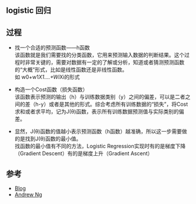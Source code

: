 ## logistic 回归

## 过程
- 找一个合适的预测函数——h函数  
  该函数就是我们需要找的分类函数，它用来预测输入数据的判断结果。这个过程时非常关键的，需要对数据有一定的了解或分析，知道或者猜测预测函数的“大概”形式，比如是线性函数还是非线性函数。  
  如 w0+w1*X1....+Wi*Xi的形式  

- 构造一个Cost函数（损失函数）  
  该函数表示预测的输出（h）与训练数据类别（y）之间的偏差，可以是二者之间的差（h-y）或者是其他的形式。综合考虑所有训练数据的“损失”，将Cost求和或者求平均，记为J(θ)函数，表示所有训练数据预测值与实际类别的偏差。   

- 显然，J(θ)函数的值越小表示预测函数（h函数）越准确，所以这一步需要做的是找到J(θ)函数的最小值。  
  找函数的最小值有不同的方法，Logistic Regression实现时有的是梯度下降（Gradient Descent）有的是梯度上升（Gradient Ascent）    



## 参考
- [Blog](http://blog.csdn.net/dongtingzhizi/article/details/15962797)  
- [Andrew Ng](http://open.163.com/special/opencourse/machinelearning.html)  
